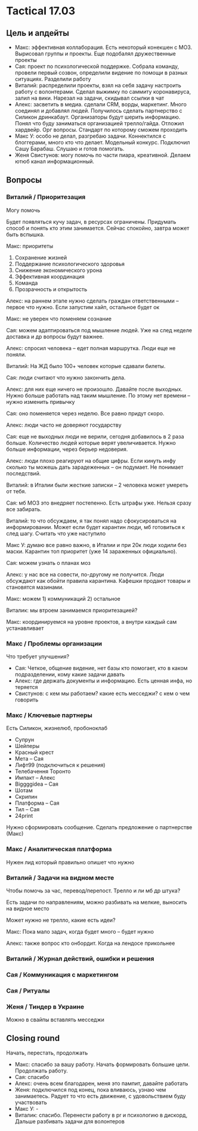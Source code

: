 # Tactical 17.03

## Цель и апдейты

* Макс: эффективная коллаборация. Есть некоторый конекшен с МОЗ. Вырисовал группы и проекты. Еще подобалял дружественные проекты
* Сая: проект по психологической поддержке. Собрала команду, провели первый созвон, определили видение по помощи в разных ситуациях. Разделили работу
* Виталий: распределили проекты, взял на себя задачу настроить работу с волонтерами. Сделал выжимку по саммиту коронавируса, залил на вики. Нарезал на задачи, скидывал ссылки в чат
* Алекс: засветить в медиа. сделали CRM, ворды, маркетинг. Много соединял и добавлял людей. Получилось сделать партнерство с Силикон дринкабаут. Организаторы будут шерить информацию. Понял что буду заниматься организацией трелло/гайда. Отложил хардвейр. Орг вопросы. Стандарт по которому сможем проходить
* Макс У: особо не делал, разгребаю задачи. Коннектился с блоггерами, много кто что делает. Модельный конкурс. Подключил Сашу Барабаш. Слушаю и готов помогать.
* Женя Свистунов: могу помочь по части пиара, креативной. Делаем ютюб канал информационный.

## Вопросы

### Виталий / Приоритезация

Могу помочь

Будет появляться кучу задач, в ресурсах ограничены. Придумать способ и понять кто этим занимается. Сейчас спокойно, завтра может быть вспышка.

Макс: приоритеты

1. Сохранение жизней
2. Поддержание психологического здоровья
3. Снижение экономического урона
4. Эффективная координация
5. Команда
6. Прозрачность и открытость

Алекс: на раннем этапе нужно сделать граждан ответственными – первое что нужно. Если запустим хайп, остальное будет ок

Макс: не уверен что поменяем сознание

Сая: можем адаптироваться под мышление людей. Уже на след неделе доставка и др вопросы будут важнее.

Алекс: спросил человека – едет полная маршрутка. Люди еще не поняли.

Виталий: На ЖД было 100+ человек которые сдавали билеты.

Сая: люди считают что нужно закончить дела.

Алекс: для них еще ничего не произошло. Давайте после выходных. Нужно больше работать над таким мышление. По этому нет времени – нужно изменить привычку

Сая: оно поменяется через неделю. Все равно придут скоро.

Алекс: люди часто не доверяют государству

Сая: еще не выходных люди не верили, сегодня добавилось в 2 раза больше. Количество людей которые верят увеличивается. Нужно больше информации, через берьер недоверия.

Алекс: люди плохо реагируют на общие цифры. Если кинуть инфу сколько ты можешь дать зарадеженных – он подумает. Не понимает последствий.

Виталий: в Италии были жесткие записки – 2 человека может умереть от тебя.

Сая: мб МОЗ это внедряет постепенно. Есть штрафы уже. Нельзя сразу все забирать.

Виталий: то что обсуждаем, я так понял надо сфокусироваться на информировании. Может если будет карантин люди, мб готовиться к след шагу. Считать что уже наступило

Макс У: думаю все равно важно, в Италии и при 20к люди ходили без маски. Карантин топ приоритет \(уже 14 зараженных официально\).

Сая: можем узнать о планах моз

Алекс: у нас все на совести, по-другому не получится. Люди обсуждают как обойти правила карантина. Кафешки продают товары и становятся мазинами.

Макс: можем 1\) коммуникаций 2\) остальное

Виталик: мы втроем занимаемся приоритезацией?

Макс: координируемся на уровне проектов, а внутри каждый сам устанавливает

### Макс / Проблемы организации

Что требует улучшения?

* Сая: Четкое, общение видение, нет базы кто помогает, кто в каком подразделении, кому какие задачи давать
* Алекс: где держать документы и информацию. Есть ценная инфа, но теряется
* Свистунов: с кем мы работаем? какие есть месседжи? с кем о чем говорить

### Макс / Ключевые партнеры

Есть Силикон, жизнелюб, пробоноклаб

* Супрун
* Шейперы
* Красный крест
* Мета – Сая
* Лифт99 \(подключиться к решения\)
* Телебачення Торонто
* Импакт – Алекс
* Biggggidea – Сая
* Шотам
* Скрипин
* Платформа – Сая
* Тил – Сая
* 24print

Нужно сформировать сообщение. Сделать предложение о партнерстве \(Макс\)

### Макс / Аналитическая платформа

Нужен лид который правильно опишет что нужно

### Виталий / Задачи на видном месте

Чтобы помочь за час, перевод/перепост. Трелло и ли мб др штука?

Есть задачи по направлениям, можно разбивать на мелкие, выносить на видное место

Может нужно не трелло, какие есть идеи?

Макс: Пока мало задач, когда будет много – будет нужно

Алекс: также вопрос кто онбордит. Когда на лендосе прикольнее

### Виталий / Журнал действий, ошибки и решения

### Сая / Коммуникация с маркетингом

### Сая / Ритуалы

### Женя / Тиндер в Украине

Можно в свайпы вставлять месседжи

## Closing round

Начать, перестать, продолжать

* Макс: спасибо за вашу работу. Начать формировать большие цели. Продолжать работу.
* Сая: спасибо
* Алекс: очень всем благодарен, меня это пампит, давайте работать
* Женя: подключился под конец, пока вливаюсь, узнаю чем занимаетесь. Радует то что есть движение, с удовольствием буду участвовать
* Макс У: -
* Виталик: спасибо. Перенести работу в pr и психологию в дискорд, Дальше разбивать задачи для волонтеров

